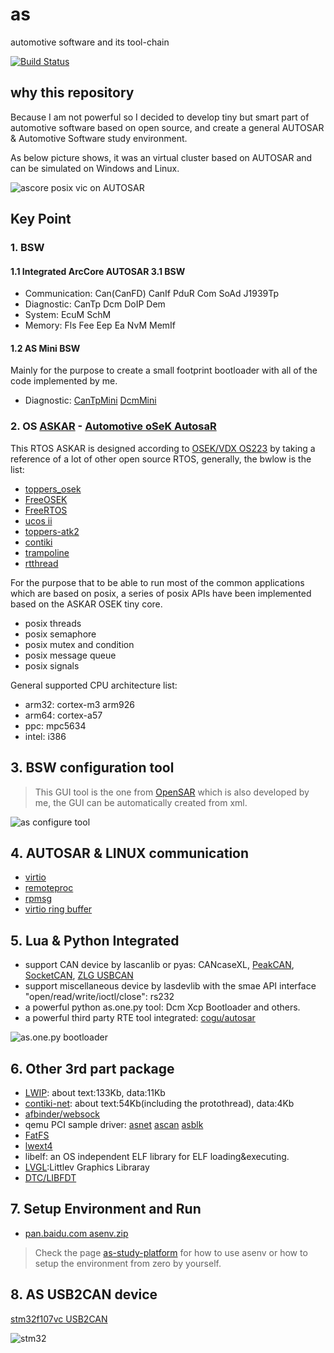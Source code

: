 # as
automotive software and its tool-chain

[![Build Status](https://travis-ci.org/parai/as.svg?branch=master)](https://travis-ci.org/parai/as)

## why this repository
Because I am not powerful so I decided to develop tiny but smart part of automotive software based on open source, and create a general AUTOSAR & Automotive Software study environment.

As below picture shows, it was an virtual cluster based on AUTOSAR and can be simulated on Windows and Linux.

![ascore posix vic on AUTOSAR](https://github.com/parai/as/raw/gh-pages/images/ascore_posix_vic.gif)

## Key Point

### 1. BSW

#### 1.1 Integrated ArcCore AUTOSAR 3.1 BSW
* Communication: Can(CanFD) CanIf PduR Com SoAd J1939Tp
* Diagnostic: CanTp Dcm DoIP Dem
* System: EcuM SchM
* Memory: Fls Fee Eep Ea NvM MemIf

#### 1.2 AS Mini BSW
Mainly for the purpose to create a small footprint bootloader with all of the code implemented by me.

* Diagnostic: [CanTpMini](https://github.com/parai/as/blob/master/com/as.infrastructure/communication/CanTp/CanTpMini.c) [DcmMini](https://github.com/parai/as/tree/master/com/as.infrastructure/diagnostic/Dcm/DcmMini.c)



### 2. OS [ASKAR](https://github.com/parai/as/tree/master/com/as.infrastructure/system/kernel/askar) - [Automotive oSeK AutosaR](http://parai.github.io/as/autosar/2017/10/27/ASKAR-architecture.html)
This RTOS ASKAR is designed according to [OSEK/VDX OS223](http://trampolinebin.rts-software.org/os223.pdf) by taking a reference of a lot of other open source RTOS, generally, the bwlow is the list:

* [toppers_osek](https://www.toppers.jp/osek-os.html)
* [FreeOSEK](http://opensek.sourceforge.net/)
* [FreeRTOS](http://www.freertos.org/)
* [ucos ii](https://www.micrium.com/)
* [toppers-atk2](https://www.toppers.jp/atk2.html)
* [contiki](http://contiki-os.org/)
* [trampoline](https://github.com/TrampolineRTOS/trampoline)
* [rtthread](https://github.com/RT-Thread/rt-thread)

For the purpose that to be able to run most of the common applications which are based on posix, a series of posix APIs have been implemented based on the ASKAR OSEK tiny core.

* posix threads
* posix semaphore
* posix mutex and condition
* posix message queue
* posix signals

General supported CPU architecture list:

* arm32: cortex-m3 arm926
* arm64: cortex-a57
* ppc: mpc5634
* intel: i386


## 3. BSW configuration tool
> This GUI tool is the one from [OpenSAR](https://github.com/parai/OpenSAR.git) which is also developed by me, the GUI can be automatically created from xml.

![as configure tool](http://parai.github.io/as/images/config.infrastructure.system.gif)

## 4. AUTOSAR & LINUX communication
* [virtio](http://docs.oasis-open.org/virtio/virtio/v1.0/csprd01/virtio-v1.0-csprd01.pdf)
* [remoteproc](https://www.kernel.org/doc/Documentation/remoteproc.txt)
* [rpmsg](https://www.kernel.org/doc/Documentation/rpmsg.txt)
* [virtio ring buffer](http://www.ibm.com/developerworks/cn/linux/1402_caobb_virtio/)

## 5. Lua & Python Integrated
* support CAN device by lascanlib or pyas: CANcaseXL, [PeakCAN](http://www.peak-system.com/PCAN-USB.199.0.html?L=1), [SocketCAN](https://en.wikipedia.org/wiki/SocketCAN), [ZLG USBCAN](http://www.zlg.cn/can/can/product/id/22.html)
* support miscellaneous device by lasdevlib with the smae API interface "open/read/write/ioctl/close": rs232
* a powerful python as.one.py tool: Dcm Xcp Bootloader and others.
* a powerful third party RTE tool integrated: [cogu/autosar](https://github.com/cogu/autosar)

![as.one.py bootloader](http://parai.github.io/as/images/python3-asone-tool.png)

## 6. Other 3rd part package
* [LWIP](http://savannah.nongnu.org/projects/lwip/): about text:133Kb, data:11Kb
* [contiki-net](http://contiki-os.org/): about text:54Kb(including the protothread), data:4Kb
* [afbinder/websock](https://github.com/automotive-grade-linux/docs-agl/blob/master/docs/app-framework/index.md)
* qemu PCI sample driver: [asnet](https://github.com/parai/as/blob/master/com/as.tool/qemu/hw/char/asnet.c) [ascan](https://github.com/parai/as/blob/master/com/as.tool/qemu/hw/char/ascan.c) [asblk](https://github.com/parai/as/blob/master/com/as.tool/qemu/hw/char/asblk.c)
* [FatFS](http://elm-chan.org/fsw/ff/00index_e.html)
* [lwext4](https://github.com/gkostka/lwext4.git)
* libelf: an OS independent ELF library for ELF loading&executing.
* [LVGL](https://github.com/littlevgl/lvgl):Littlev Graphics Libraray
* [DTC/LIBFDT](https://github.com/dgibson/dtc) 

## 7. Setup Environment and Run

* [pan.baidu.com asenv.zip](https://pan.baidu.com/s/1NNNiSBCyYsdsvSknBKe3JQ)

>Check the page [as-study-platform](http://parai.github.io/as/autosar/2018/02/20/as-study-platform.html) for how to use asenv or how to setup the environment from zero by yourself.

## 8. AS USB2CAN device

[stm32f107vc USB2CAN](https://github.com/as-boards/stm32f107vc)

![stm32](https://github.com/as-boards/stm32f107vc/blob/master/doc/usb2can_dut_demo.jpg)

